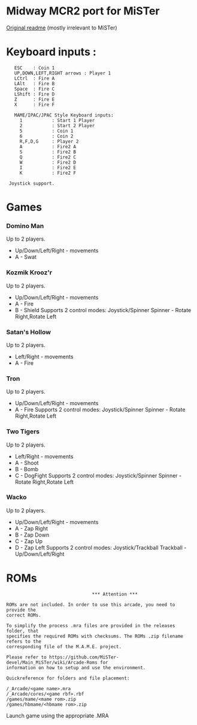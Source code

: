 # Midway MCR2 port for MiSTer

[Original readme](README_orig.txt) (mostly irrelevant to MiSTer)

# Keyboard inputs :
```
   ESC    : Coin 1
   UP,DOWN,LEFT,RIGHT arrows : Player 1
   LCtrl  : Fire A
   LAlt   : Fire B
   Space  : Fire C   
   LShift : Fire D
   Z      : Fire E
   X      : Fire F 

   MAME/IPAC/JPAC Style Keyboard inputs:
     1           : Start 1 Player
     2           : Start 2 Player
	 5           : Coin 1
     6           : Coin 2
     R,F,D,G     : Player 2
     A           : Fire2 A
     S           : Fire2 B 
     Q           : Fire2 C
     W           : Fire2 D
     I           : Fire2 E
     K           : Fire2 F
	
 Joystick support. 
```
# Games

### Domino Man
Up to 2 players. 
* Up/Down/Left/Right - movements 
* A - Swat 

### Kozmik Krooz'r
Up to 2 players.
* Up/Down/Left/Right - movements
* A - Fire
* B - Shield
Supports 2 control modes: Joystick/Spinner
Spinner - Rotate Right,Rotate Left
 
### Satan's Hollow
Up to 2 players.
* Left/Right - movements
* A - Fire

### Tron
Up to 2 players.
* Up/Down/Left/Right - movements
* A - Fire
Supports 2 control modes: Joystick/Spinner
Spinner - Rotate Right,Rotate Left

### Two Tigers
Up to 2 players.
* Left/Right - movements
* A - Shoot
* B - Bomb
* C - DogFight
Supports 2 control modes: Joystick/Spinner
Spinner - Rotate Right,Rotate Left

### Wacko
Up to 2 players.
* Up/Down/Left/Right - movements
* A - Zap Right
* B - Zap Down
* C - Zap Up
* D - Zap Left
Supports 2 control modes: Joystick/Trackball
Trackball - Up/Down/Left/Right
 
# ROMs
```
                                *** Attention ***

ROMs are not included. In order to use this arcade, you need to provide the
correct ROMs.

To simplify the process .mra files are provided in the releases folder, that
specifies the required ROMs with checksums. The ROMs .zip filename refers to the
corresponding file of the M.A.M.E. project.

Please refer to https://github.com/MiSTer-devel/Main_MiSTer/wiki/Arcade-Roms for
information on how to setup and use the environment.

Quickreference for folders and file placement:

/_Arcade/<game name>.mra
/_Arcade/cores/<game rbf>.rbf
/games/mame/<mame rom>.zip
/games/hbmame/<hbmame rom>.zip

```

Launch game using the appropriate .MRA
